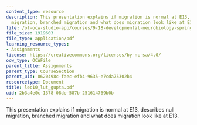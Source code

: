 ```yaml
---
content_type: resource
description: This presentation explains if migration is normal at E13, describes null
  migration, branched migration and what does migration look like at E13.
file: /ol-ocw-studio-app/courses/9-18-developmental-neurobiology-spring-2005/2b3a4e0c137808de587b251614769b0b_lec10_lut_gupta.pdf
file_size: 1919603
file_type: application/pdf
learning_resource_types:
- Assignments
license: https://creativecommons.org/licenses/by-nc-sa/4.0/
ocw_type: OCWFile
parent_title: Assignments
parent_type: CourseSection
parent_uid: 0620498c-faec-efb4-9635-e7cda75302b4
resourcetype: Document
title: lec10_lut_gupta.pdf
uid: 2b3a4e0c-1378-08de-587b-251614769b0b
---
```

This presentation explains if migration is normal at E13, describes null migration, branched migration and what does migration look like at E13.